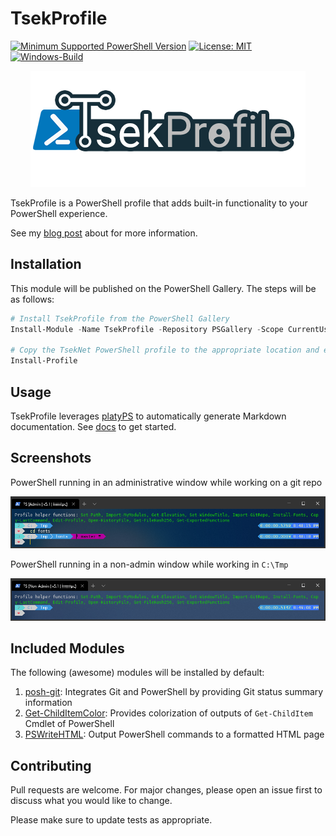 # TsekProfile

[![Minimum Supported PowerShell
Version](https://img.shields.io/badge/PowerShell-5.1+-purple.svg)](https://github.com/PowerShell/PowerShell)
[![License:
MIT](https://img.shields.io/badge/License-MIT-blue.svg)](https://github.com/TsekNet/TsekProfile/blob/master/LICENSE)
[![Windows-Build](https://github.com/TsekNet/TsekProfile/workflows/Windows-Build/badge.svg?branch=master)](https://github.com/TsekNet/TsekProfile/actions?query=workflow%3AWindows-Build)

<p align="center">
    <img src="./media/logo.png" alt="TsekProfile Logo" >
</p>

TsekProfile is a PowerShell profile that adds built-in functionality to your
PowerShell experience.

See my [blog post](https://tseknet.com/blog/psprofile) about for more
information.

## Installation

This module will be published on the PowerShell Gallery. The steps will be as follows:

```powershell
# Install TsekProfile from the PowerShell Gallery
Install-Module -Name TsekProfile -Repository PSGallery -Scope CurrentUser

# Copy the TsekNet PowerShell profile to the appropriate location and execute
Install-Profile
```

## Usage

TsekProfile leverages [platyPS](https://github.com/PowerShell/platyPS) to
automatically generate Markdown documentation. See [docs](/docs/TsekProfile.md) to get started.

## Screenshots

PowerShell running in an administrative window while working on a git repo

![PowerShell Admin](media/admingit.png)

PowerShell running in a non-admin window while working in `C:\Tmp`

![PowerShell Non-Admin](media/nonadmin.png)

## Included Modules

The following (awesome) modules will be installed by default:

1. [posh-git](https://github.com/dahlbyk/posh-git): Integrates Git and
   PowerShell by providing Git status summary information
1. [Get-ChildItemColor](https://github.com/joonro/Get-ChildItemColor): Provides
   colorization of outputs of `Get-ChildItem` Cmdlet of PowerShell
1. [PSWriteHTML](https://github.com/EvotecIT/PSWriteHTML): Output PowerShell
   commands to a formatted HTML page

## Contributing
Pull requests are welcome. For major changes, please open an issue first to discuss what you would like to change.

Please make sure to update tests as appropriate.